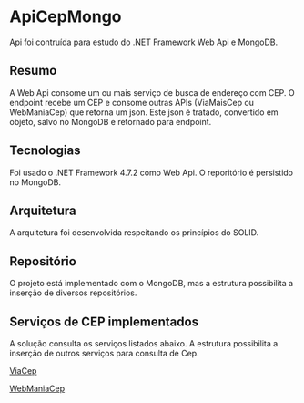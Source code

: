 # ApiCepMongo
Api foi contruída para estudo do .NET Framework Web Api e MongoDB.

## Resumo
A Web Api consome um ou mais serviço de busca de endereço com CEP. O endpoint recebe um CEP e consome outras APIs (ViaMaisCep ou WebManiaCep) que retorna um json. Este json é tratado, convertido em objeto, salvo no MongoDB e retornado para endpoint.

## Tecnologias
Foi usado o .NET Framework 4.7.2 como Web Api. O reporitório é persistido no MongoDB.

## Arquitetura
A arquitetura foi desenvolvida respeitando os princípios do SOLID. 

## Repositório
O projeto está implementado com o MongoDB, mas a estrutura possibilita a inserção de diversos repositórios.

## Serviços de CEP implementados
A solução consulta os serviços listados abaixo. A estrutura possibilita a inserção de outros serviços para consulta de Cep.

[ViaCep](https://viacep.com.br/)

[WebManiaCep](https://webmaniabr.com/docs/rest-api-cep-ibge/)

